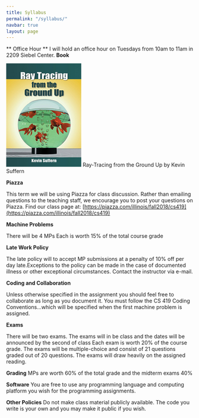 ```yaml
---
title: Syllabus
permalink: "/syllabus/"
navbar: true
layout: page
---
```

** Office Hour **
I will hold an office hour on Tuesdays from 10am to 11am in 2209 Siebel Center.
**Book**
 
![Ray Tracing from the Ground Up Book](/assets/img/book.png) 
Ray-Tracing from the Ground Up by Kevin Suffern 

**Piazza**
 
This term we will be using Piazza for class discussion. Rather than emailing questions to the teaching staff, we encourage you to post your questions on Piazza. 
Find our class page at:  [https://piazza.com/illinois/fall2018/cs419](https://piazza.com/illinois/fall2018/cs419)

**Machine Problems** 

There will be 4 MPs
Each is worth 15% of the total course grade

**Late Work Policy**

The late policy will to accept MP submissions at a penalty of 10% off per day late.Exceptions to the policy can be made in the case of documented illness or other exceptional circumstances. Contact the instructor via e-mail.

**Coding and Collaboration** 

Unless otherwise specified in the assignment you should feel free to collaborate as long as you document it.
You must follow the CS 419 Coding Conventions...which will be specified when the first machine problem is assigned.

​**Exams** 

There will be two exams.
The exams will in be class and the dates will be announced by the second of class
Each exam is worth 20% of the course grade.
The exams will be multiple-choice and consist of 21 questions graded out of 20 questions.
The exams will draw heavily on the assigned reading. 

**Grading** MPs are worth 60% of the total grade and the midterm exams 40%

**Software** You are free to use any programming language and computing platform you wish for the programming assignments.

**Other Policies** Do not make class material publicly available. The code you write is your own and you may make it public if you wish.
